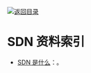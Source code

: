 [![返回目录](https://parg.co/UGo)](https://parg.co/b4z) 
 
 
 
 
 


 


 


 



# SDN 资料索引

- [SDN 是什么](http://mp.weixin.qq.com/s/xO3Vu7gKoaZ317FiaA2pSw)：。